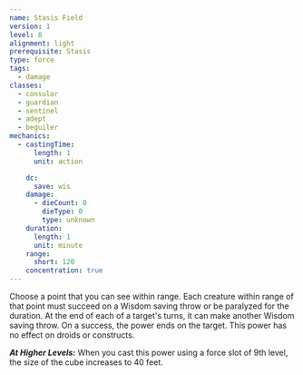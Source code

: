 ```yaml
---
name: Stasis Field
version: 1
level: 8
alignment: light
prerequisite: Stasis
type: force
tags:
  - damage
classes:
  - consular
  - guardian
  - sentinel
  - adept
  - beguiler
mechanics:
  - castingTime:
      length: 1
      unit: action

    dc:
      save: wis
    damage:
      - dieCount: 0
        dieType: 0
        type: unknown
    duration:
      length: 1
      unit: minute
    range:
      short: 120
    concentration: true
---
```

Choose a point that you can see within range. Each creature within range of that point must succeed on a Wisdom saving throw or be paralyzed for the duration. At the end of each of a target's turns, it can make another Wisdom saving throw. On a success, the power ends on the target. This power has no effect on droids or constructs. 

***__At Higher Levels__:*** When you cast this power using a force slot of 9th level, the size of the cube increases to 40 feet.
    